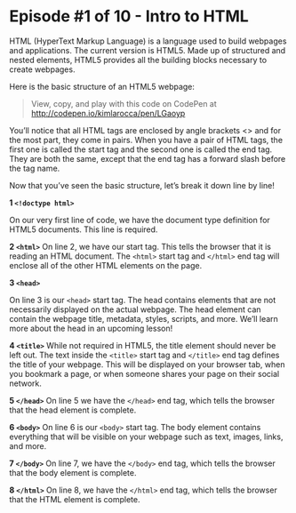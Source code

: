 # Episode #1 of 10 - Intro to HTML

HTML (HyperText Markup Language) is a language used to build webpages and applications. The current version is HTML5. Made up of structured and nested elements, HTML5 provides all the building blocks necessary to create webpages.

Here is the basic structure of an HTML5 webpage:

> View, copy, and play with this code on CodePen at http://codepen.io/kimlarocca/pen/LGaoyp

You’ll notice that all HTML tags are enclosed by angle brackets <> and for the most part, they come in pairs. When you have a pair of HTML tags, the first one is called the start tag and the second one is called the end tag. They are both the same, except that the end tag has a forward slash before the tag name.

Now that you’ve seen the basic structure, let’s break it down line by line!

**1 `<!doctype html>`**

On our very first line of code, we have the document type definition for HTML5 documents. This line is required.

**2 `<html>`**
On line 2, we have our <html> start tag. This tells the browser that it is reading an HTML document. The `<html>` start tag and `</html>` end tag will enclose all of the other HTML elements on the page.

**3 `<head>`**

On line 3 is our `<head>` start tag. The head contains elements that are not necessarily displayed on the actual webpage. The head element can contain the webpage title, metadata, styles, scripts, and more. We’ll learn more about the head in an upcoming lesson!

**4 `<title>`**
While not required in HTML5, the title element should never be left out. The text inside the `<title>` start tag and `</title>` end tag defines the title of your webpage. This will be displayed on your browser tab, when you bookmark a page, or when someone shares your page on their social network.

**5 `</head>`**
On line 5 we have the `</head>` end tag, which tells the browser that the head element is complete.

**6 `<body>`**
On line 6 is our `<body>` start tag. The body element contains everything that will be visible on your webpage such as text, images, links, and more.

**7 `</body>`**
On line 7, we have the `</body>` end tag, which tells the browser that the body element is complete.

**8 `</html>`**
On line 8, we have the `</html>` end tag, which tells the browser that the HTML element is complete.
